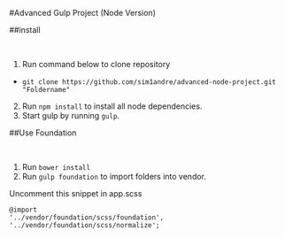 #Advanced Gulp Project (Node Version)

##install

<br/>

1. Run command below to clone repository
  * `git clone https://github.com/sim1andre/advanced-node-project.git "Foldername"`
2. Run `npm install` to install all node dependencies.
3. Start gulp by running `gulp`.


##Use Foundation

<br/>

1. Run `bower install`
2. Run `gulp foundation` to import folders into vendor.

Uncomment this snippet in app.scss

```
@import
'../vendor/foundation/scss/foundation',
'../vendor/foundation/scss/normalize';
```
